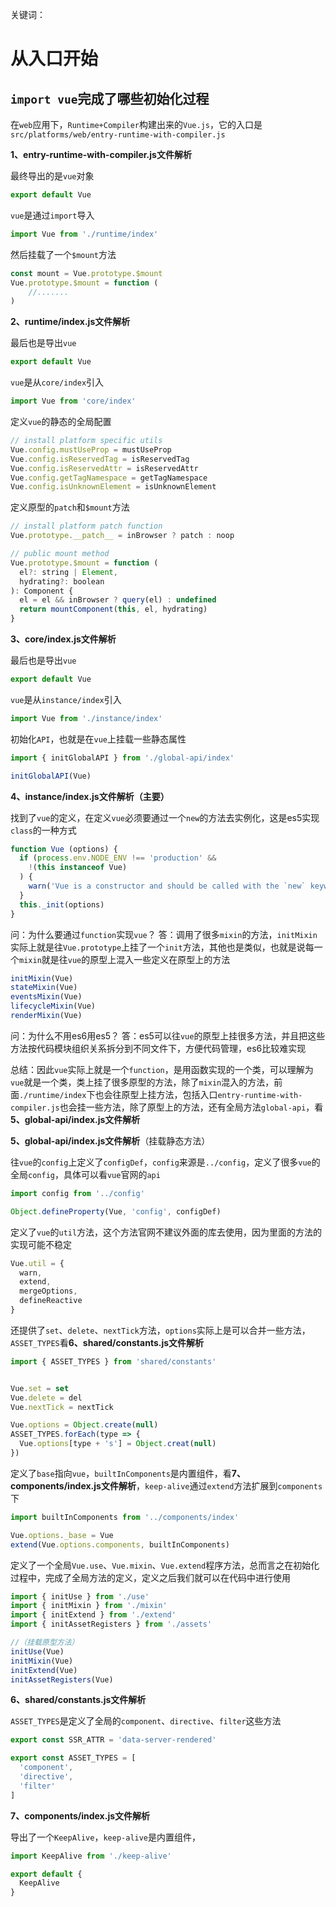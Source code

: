 关键词：

# 从入口开始

## `import vue`完成了哪些初始化过程

在`web`应用下，`Runtime+Compiler`构建出来的`Vue.js`，它的入口是`src/platforms/web/entry-runtime-with-compiler.js`

**1、entry-runtime-with-compiler.js文件解析**

最终导出的是`vue`对象

```javascript
export default Vue
```

`vue`是通过`import`导入

```javascript
import Vue from './runtime/index'
```

然后挂载了一个`$mount`方法

```javascript
const mount = Vue.prototype.$mount
Vue.prototype.$mount = function (
    //.......
)
 ```

**2、runtime/index.js文件解析**

最后也是导出`vue`

```javascript
export default Vue
```

`vue`是从`core/index`引入

```javascript
import Vue from 'core/index'
```

定义`vue`的静态的全局配置

```javascript
// install platform specific utils
Vue.config.mustUseProp = mustUseProp
Vue.config.isReservedTag = isReservedTag
Vue.config.isReservedAttr = isReservedAttr
Vue.config.getTagNamespace = getTagNamespace
Vue.config.isUnknownElement = isUnknownElement
```

定义原型的`patch`和`$mount`方法

```javascript
// install platform patch function
Vue.prototype.__patch__ = inBrowser ? patch : noop

// public mount method
Vue.prototype.$mount = function (
  el?: string | Element,
  hydrating?: boolean
): Component {
  el = el && inBrowser ? query(el) : undefined
  return mountComponent(this, el, hydrating)
}
```

**3、core/index.js文件解析**

最后也是导出`vue`

```javascript
export default Vue
```

`vue`是从`instance/index`引入

```javascript
import Vue from './instance/index'
```

初始化`API`，也就是在`vue`上挂载一些静态属性

```javascript
import { initGlobalAPI } from './global-api/index'

initGlobalAPI(Vue)
```

**4、instance/index.js文件解析（主要）**

找到了`vue`的定义，在定义`vue`必须要通过一个`new`的方法去实例化，这是es5实现`class`的一种方式

```javascript
function Vue (options) {
  if (process.env.NODE_ENV !== 'production' &&
    !(this instanceof Vue)
  ) {
    warn('Vue is a constructor and should be called with the `new` keyword')
  }
  this._init(options)
}
```

问：为什么要通过`function`实现`vue`？
答：调用了很多`mixin`的方法，`initMixin`实际上就是往`Vue.prototype`上挂了一个`init`方法，其他也是类似，也就是说每一个`mixin`就是往`vue`的原型上混入一些定义在原型上的方法

```javascript
initMixin(Vue)
stateMixin(Vue)
eventsMixin(Vue)
lifecycleMixin(Vue)
renderMixin(Vue)
```

问：为什么不用es6用es5？
答：es5可以往`vue`的原型上挂很多方法，并且把这些方法按代码模块组织关系拆分到不同文件下，方便代码管理，es6比较难实现

总结：因此`vue`实际上就是一个`function`，是用函数实现的一个类，可以理解为`vue`就是一个类，类上挂了很多原型的方法，除了`mixin`混入的方法，前面`./runtime/index`下也会往原型上挂方法，包括入口`entry-runtime-with-compiler.js`也会挂一些方法，除了原型上的方法，还有全局方法`global-api`，看**5、global-api/index.js文件解析**

**5、global-api/index.js文件解析**（挂载静态方法）

往`vue`的`config`上定义了`configDef`，`config`来源是`../config`，定义了很多`vue`的全局`config`，具体可以看`vue`官网的`api`

```javascript
import config from '../config'

Object.defineProperty(Vue, 'config', configDef)
```

定义了`vue`的`util`方法，这个方法官网不建议外面的库去使用，因为里面的方法的实现可能不稳定

```javascript
Vue.util = {
  warn,
  extend,
  mergeOptions,
  defineReactive
}
```

还提供了`set`、`delete`、`nextTick`方法，`options`实际上是可以合并一些方法，`ASSET_TYPES`看**6、shared/constants.js文件解析**

```javascript
import { ASSET_TYPES } from 'shared/constants'


Vue.set = set
Vue.delete = del
Vue.nextTick = nextTick

Vue.options = Object.create(null)
ASSET_TYPES.forEach(type => {
  Vue.options[type + 's'] = Object.creat(null)
})
```

定义了`base`指向`vue`，`builtInComponents`是内置组件，看**7、components/index.js文件解析**，`keep-alive`通过`extend`方法扩展到`components`下

```javascript
import builtInComponents from '../components/index'

Vue.options._base = Vue
extend(Vue.options.components, builtInComponents)
```

定义了一个全局`Vue.use`、`Vue.mixin`、`Vue.extend`程序方法，总而言之在初始化过程中，完成了全局方法的定义，定义之后我们就可以在代码中进行使用

```javascript
import { initUse } from './use'
import { initMixin } from './mixin'
import { initExtend } from './extend'
import { initAssetRegisters } from './assets'

//（挂载原型方法）
initUse(Vue)
initMixin(Vue)
initExtend(Vue)
initAssetRegisters(Vue)
```

**6、shared/constants.js文件解析**

`ASSET_TYPES`是定义了全局的`component`、`directive`、`filter`这些方法

```javascript
export const SSR_ATTR = 'data-server-rendered'

export const ASSET_TYPES = [
  'component',
  'directive',
  'filter'
]
```

**7、components/index.js文件解析**

导出了一个`KeepAlive`，`keep-alive`是内置组件，

```javascript
import KeepAlive from './keep-alive'

export default {
  KeepAlive
}
```
